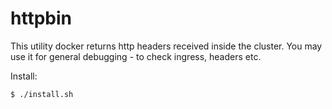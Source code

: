 # httpbin

This utility docker returns http headers received inside the cluster.  You may use it for general debugging - to check ingress, headers etc. 

Install:
```
$ ./install.sh

```


